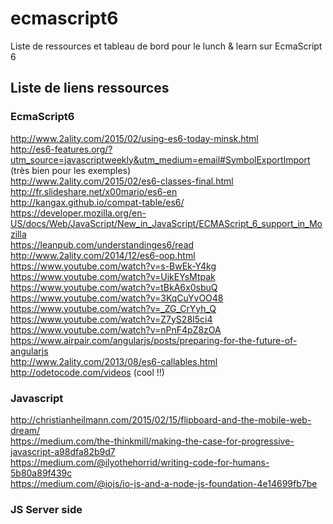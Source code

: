 # ecmascript6
Liste de ressources et tableau de bord pour le lunch &amp; learn sur EcmaScript 6

## Liste de liens ressources
### EcmaScript6
http://www.2ality.com/2015/02/using-es6-today-minsk.html<br>
http://es6-features.org/?utm_source=javascriptweekly&utm_medium=email#SymbolExportImport (très bien pour les exemples)<br>
http://www.2ality.com/2015/02/es6-classes-final.html<br>
http://fr.slideshare.net/x00mario/es6-en<br>
http://kangax.github.io/compat-table/es6/<br>
https://developer.mozilla.org/en-US/docs/Web/JavaScript/New_in_JavaScript/ECMAScript_6_support_in_Mozilla<br>
https://leanpub.com/understandinges6/read<br>
http://www.2ality.com/2014/12/es6-oop.html<br>
https://www.youtube.com/watch?v=s-BwEk-Y4kg<br>
https://www.youtube.com/watch?v=UjkEYsMtpak<br>
https://www.youtube.com/watch?v=tBkA6x0sbuQ<br>
https://www.youtube.com/watch?v=3KqCuYvOO48<br>
https://www.youtube.com/watch?v=_ZG_CrYyh_Q<br>
https://www.youtube.com/watch?v=Z7yS28I5ci4<br>
https://www.youtube.com/watch?v=nPnF4pZ8zOA<br>
https://www.airpair.com/angularjs/posts/preparing-for-the-future-of-angularjs<br>
http://www.2ality.com/2013/08/es6-callables.html<br>
http://odetocode.com/videos (cool !!)<br>

### Javascript
http://christianheilmann.com/2015/02/15/flipboard-and-the-mobile-web-dream/<br>
https://medium.com/the-thinkmill/making-the-case-for-progressive-javascript-a98dfa82b9d7<br>
https://medium.com/@ilyothehorrid/writing-code-for-humans-5b80a89f439c<br>
https://medium.com/@iojs/io-js-and-a-node-js-foundation-4e14699fb7be<br>

### JS Server side
